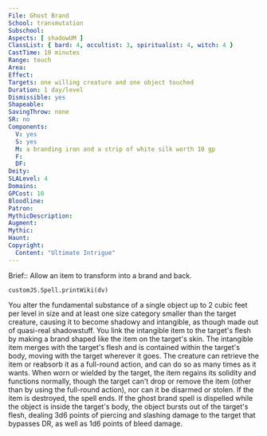 ```yaml
---
File: Ghost Brand
School: transmutation
Subschool: 
Aspects: [ shadowUM ]
ClassList: { bard: 4, occultist: 3, spiritualist: 4, witch: 4 }
CastTime: 10 minutes
Range: touch
Area: 
Effect: 
Targets: one willing creature and one object touched
Duration: 1 day/level
Dismissible: yes
Shapeable: 
SavingThrow: none
SR: no
Components:
  V: yes
  S: yes
  M: a branding iron and a strip of white silk worth 10 gp
  F: 
  DF: 
Deity: 
SLALevel: 4
Domains: 
GPCost: 10
Bloodline: 
Patron: 
MythicDescription: 
Augment: 
Mythic: 
Haunt: 
Copyright:
  Content: "Ultimate Intrigue"
---
```

Brief:: Allow an item to transform into a brand and back.

```dataviewjs
customJS.Spell.printWiki(dv)
```

You alter the fundamental substance of a single object up to 2 cubic feet per level in size and at least one size category smaller than the target creature, causing it to become shadowy and intangible, as though made out of quasi-real shadowstuff. You link the intangible item to the target's flesh by making a brand shaped like the item on the target's skin. The intangible item merges with the target's flesh and is contained within the target's body, moving with the target wherever it goes. The creature can retrieve the item or reabsorb it as a full-round action, and can do so as many times as it wants. When worn or wielded by the target, the item regains its solidity and functions normally, though the target can't drop or remove the item (other than by using the full-round action), nor can it be disarmed or stolen. If the item is destroyed, the spell ends. If the ghost brand spell is dispelled while the object is inside the target's body,  the object bursts out of the target's flesh, dealing 3d6 points of piercing and slashing damage to the target that bypasses DR, as well as 1d6 points of bleed damage.
